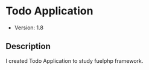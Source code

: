 # Todo Application

* Version: 1.8

## Description

I created Todo Application to study fuelphp framework.

